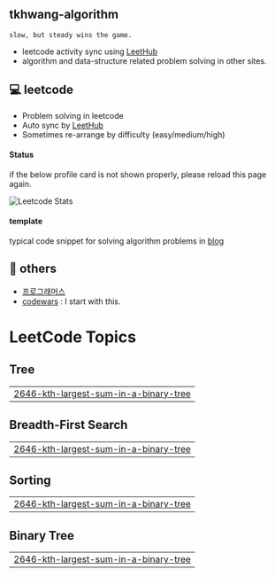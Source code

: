 ## tkhwang-algorithm

    slow, but steady wins the game.

- leetcode activity sync using [LeetHub](https://github.com/QasimWani/LeetHub)
- algorithm and data-structure related problem solving in other sites.

## 💻 leetcode

- Problem solving in leetcode
- Auto sync by [LeetHub](https://github.com/QasimWani/LeetHub)
- Sometimes re-arrange by difficulty (easy/medium/high)

#### Status

if the below profile card is not shown properly, please reload this page again.

![Leetcode Stats](https://leetcard.jacoblin.cool/tkhwang)

#### template

typical code snippet for solving algorithm problems in [blog](https://tkhwang.me/snippets)

## 🚀 others

- [프로그래머스](./_programmers/)
- [codewars](./__others/codewars/) : I start with this.

<!---LeetCode Topics Start-->
# LeetCode Topics
## Tree
|  |
| ------- |
| [2646-kth-largest-sum-in-a-binary-tree](https://github.com/tkhwang/tkhwang-algorithm/tree/master/2646-kth-largest-sum-in-a-binary-tree) |
## Breadth-First Search
|  |
| ------- |
| [2646-kth-largest-sum-in-a-binary-tree](https://github.com/tkhwang/tkhwang-algorithm/tree/master/2646-kth-largest-sum-in-a-binary-tree) |
## Sorting
|  |
| ------- |
| [2646-kth-largest-sum-in-a-binary-tree](https://github.com/tkhwang/tkhwang-algorithm/tree/master/2646-kth-largest-sum-in-a-binary-tree) |
## Binary Tree
|  |
| ------- |
| [2646-kth-largest-sum-in-a-binary-tree](https://github.com/tkhwang/tkhwang-algorithm/tree/master/2646-kth-largest-sum-in-a-binary-tree) |
<!---LeetCode Topics End-->
